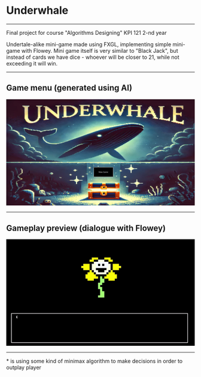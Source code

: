 # Underwhale

---

Final project for course "Algorithms Designing" KPI 121 2-nd year 

Undertale-alike mini-game made using FXGL, implementing simple mini-game with Flowey. Mini game itself is very similar to "Black Jack", but instead of cards we have dice - whoever will be closer to 21, while not exceeding it will win.

---

## Game menu (generated using AI)
![](https://github.com/ikeepcalm/underwhale/blob/master/menu.png)

---

## Gameplay preview (dialogue with Flowey)
![](https://github.com/ikeepcalm/underwhale/blob/master/flowey.gif)

---
\* is using some kind of minimax algorithm to make decisions in order to outplay player
